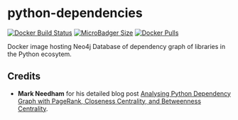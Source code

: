 # python-dependencies
[![Docker Build Status](https://img.shields.io/docker/cloud/build/syedhassaanahmed/neo4j-python-dependencies.svg?logo=docker)](https://hub.docker.com/r/syedhassaanahmed/neo4j-python-dependencies/builds/) [![MicroBadger Size](https://img.shields.io/microbadger/image-size/syedhassaanahmed/neo4j-python-dependencies.svg?logo=docker)](https://hub.docker.com/r/syedhassaanahmed/neo4j-python-dependencies/tags/) [![Docker Pulls](https://img.shields.io/docker/pulls/syedhassaanahmed/neo4j-python-dependencies.svg?logo=docker)](https://hub.docker.com/r/syedhassaanahmed/neo4j-python-dependencies/)

Docker image hosting Neo4j Database of dependency graph of libraries in the Python ecosytem.

## Credits
- **Mark Needham** for his detailed blog post [Analysing Python Dependency Graph with PageRank, Closeness Centrality, and Betweenness Centrality](https://markhneedham.com/blog/2018/07/16/quick-graph-python-dependency-graph/).